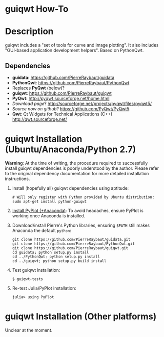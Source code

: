 # guiqwt How-To

# Description
guiqwt includes a "set of tools for curve and image plotting".  It also includes "GUI-based application development helpers".  Based on PythonQwt.

## Dependencies

 - **guidata**: <https://github.com/PierreRaybaut/guidata>
 - **PythonQwt**: <https://github.com/PierreRaybaut/PythonQwt>
  - Replaces **PyQwt** (below)?
 - **guiqwt**: <https://github.com/PierreRaybaut/guiqwt>
 - **PyQwt**: <http://pyqwt.sourceforge.net/home.html>
  - *Download page*? <http://sourceforge.net/projects/pyqwt/files/pyqwt5/>
  - *Source now on github*? <https://github.com/PyQwt/PyQwt5>
 - **Qwt**: Qt Widgets for Technical Applications (C++) <http://qwt.sourceforge.net/>

<a name="Py27Installation"></a>
# guiqwt Installation (Ubuntu/Anaconda/Python 2.7)

**Warning**: At the time of writing, the procedure required to successfully install guiqwt dependencies is poorly understood by the author.  Please refer to the original dependency documentation for more detailed installation instructions.

 1. Install (hopefully all) guiqwt dependencies using aptitude:

		# Will only register with Python provided by Ubuntu distribution:
		sudo apt-get install python-guiqwt

 1. [Install PyPlot (+Anaconda)](julia/julia_install.md#PyPlot): To avoid headaches, ensure PyPlot is working once Anaconda is installed.

 1. Download/install Pierre's Python libraries, ensuring `$PATH` still makes Anaconda the default `python`:

		git clone https://github.com/PierreRaybaut/guidata.git
		git clone https://github.com/PierreRaybaut/PythonQwt.git
		git clone https://github.com/PierreRaybaut/guiqwt.git
		cd guidata; python setup.py install
		cd ../PythonQwt; python setup.py install
		cd ../guiqwt; python setup.py build install

 1. Test guiqwt installation:

		$ guiqwt-tests

 1. Re-test Julia/PyPlot installation:

		julia> using PyPlot

# guiqwt Installation (Other platforms)

Unclear at the moment.

